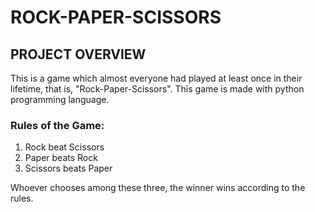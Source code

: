 # ROCK-PAPER-SCISSORS


## PROJECT OVERVIEW

This is a game which almost everyone had played at least once in their lifetime, that is, "Rock-Paper-Scissors". This game is made with python programming language.

### Rules of the Game:
1. Rock beat Scissors
2. Paper beats Rock
3. Scissors beats Paper

Whoever chooses among these three, the winner wins according to the rules.
